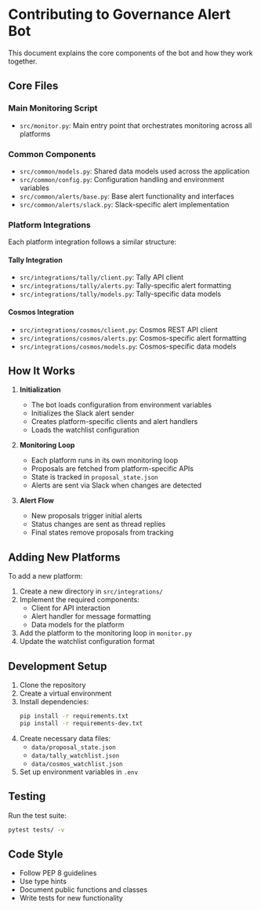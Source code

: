 # Contributing to Governance Alert Bot

This document explains the core components of the bot and how they work together.

## Core Files

### Main Monitoring Script
- `src/monitor.py`: Main entry point that orchestrates monitoring across all platforms

### Common Components
- `src/common/models.py`: Shared data models used across the application
- `src/common/config.py`: Configuration handling and environment variables
- `src/common/alerts/base.py`: Base alert functionality and interfaces
- `src/common/alerts/slack.py`: Slack-specific alert implementation

### Platform Integrations
Each platform integration follows a similar structure:

#### Tally Integration
- `src/integrations/tally/client.py`: Tally API client
- `src/integrations/tally/alerts.py`: Tally-specific alert formatting
- `src/integrations/tally/models.py`: Tally-specific data models

#### Cosmos Integration
- `src/integrations/cosmos/client.py`: Cosmos REST API client
- `src/integrations/cosmos/alerts.py`: Cosmos-specific alert formatting
- `src/integrations/cosmos/models.py`: Cosmos-specific data models

## How It Works

1. **Initialization**
   - The bot loads configuration from environment variables
   - Initializes the Slack alert sender
   - Creates platform-specific clients and alert handlers
   - Loads the watchlist configuration

2. **Monitoring Loop**
   - Each platform runs in its own monitoring loop
   - Proposals are fetched from platform-specific APIs
   - State is tracked in `proposal_state.json`
   - Alerts are sent via Slack when changes are detected

3. **Alert Flow**
   - New proposals trigger initial alerts
   - Status changes are sent as thread replies
   - Final states remove proposals from tracking

## Adding New Platforms

To add a new platform:

1. Create a new directory in `src/integrations/`
2. Implement the required components:
   - Client for API interaction
   - Alert handler for message formatting
   - Data models for the platform
3. Add the platform to the monitoring loop in `monitor.py`
4. Update the watchlist configuration format

## Development Setup

1. Clone the repository
2. Create a virtual environment
3. Install dependencies:
   ```bash
   pip install -r requirements.txt
   pip install -r requirements-dev.txt
   ```
4. Create necessary data files:
   - `data/proposal_state.json`
   - `data/tally_watchlist.json`
   - `data/cosmos_watchlist.json`
5. Set up environment variables in `.env`

## Testing

Run the test suite:
```bash
pytest tests/ -v
```

## Code Style

- Follow PEP 8 guidelines
- Use type hints
- Document public functions and classes
- Write tests for new functionality 